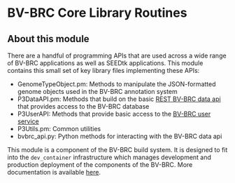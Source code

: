 # BV-BRC Core Library Routines

## About this module

There are a handful of programming APIs that are used across a wide range of BV-BRC applications as well as SEEDtk applications. This module contains this small set of key library files implementing these APIs:

- GenomeTypeObject.pm: Methods to manipulate the JSON-formatted genome objects used in the BV-BRC annotation system
- P3DataAPI.pm: Methods that build on the basic [REST BV-BRC data api](https://www.bv-brc.org/api/doc) that provides access to the BV-BRC database
- P3UserAPI: Methods that provide basic access to the [BV-BRC user service](https://github.com/PATRIC3/p3_user)
- P3Utils.pm: Common utilities
- bvbrc_api.py: Python methods for interacting with the BV-BRC data api

This module is a component of the BV-BRC build system. It is designed to fit into the
`dev_container` infrastructure which manages development and production deployment of
the components of the BV-BRC. More documentation is available [here](https://github.com/BV-BRC/dev_container/tree/master/README.md).
